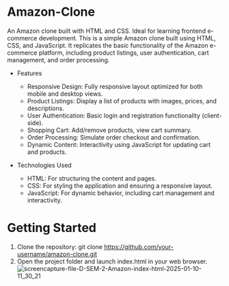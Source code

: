 # Amazon-Clone
An Amazon clone built with HTML and CSS. Ideal for learning frontend e-commerce development.
This is a simple Amazon clone built using HTML, CSS, and JavaScript. It replicates the basic functionality of the Amazon e-commerce platform, including product listings, user authentication, cart management, and order processing.

- Features
  - Responsive Design: Fully responsive layout optimized for both mobile and desktop views.
  - Product Listings: Display a list of products with images, prices, and descriptions.
  - User Authentication: Basic login and registration functionality (client-side).
  - Shopping Cart: Add/remove products, view cart summary.
  - Order Processing: Simulate order checkout and confirmation.
  - Dynamic Content: Interactivity using JavaScript for updating cart and products.
    
- Technologies Used
  - HTML: For structuring the content and pages.
  - CSS: For styling the application and ensuring a responsive layout.
  - JavaScript: For dynamic behavior, including cart management and interactivity.

# Getting Started
1. Clone the repository:
   git clone https://github.com/your-username/amazon-clone.git
2. Open the project folder and launch index.html in your web browser.
![screencapture-file-D-SEM-2-Amazon-index-html-2025-01-10-11_30_21](https://github.com/user-attachments/assets/f9391df9-9c5e-401c-921c-be1db19e46e2)
